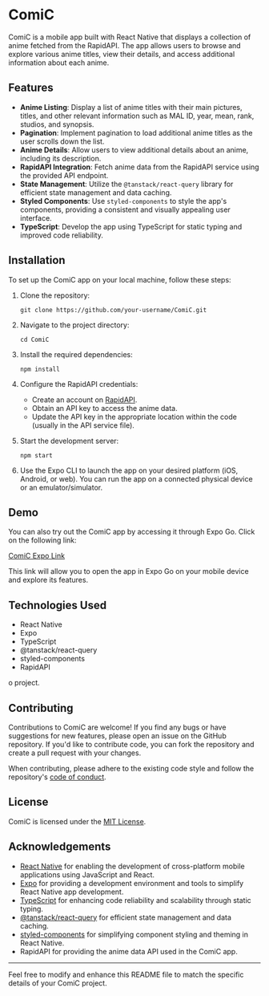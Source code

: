 # ComiC

ComiC is a mobile app built with React Native that displays a collection of anime fetched from the RapidAPI. The app allows users to browse and explore various anime titles, view their details, and access additional information about each anime.

## Features

- **Anime Listing**: Display a list of anime titles with their main pictures, titles, and other relevant information such as MAL ID, year, mean, rank, studios, and synopsis.
- **Pagination**: Implement pagination to load additional anime titles as the user scrolls down the list.
- **Anime Details**: Allow users to view additional details about an anime, including its description.
- **RapidAPI Integration**: Fetch anime data from the RapidAPI service using the provided API endpoint.
- **State Management**: Utilize the `@tanstack/react-query` library for efficient state management and data caching.
- **Styled Components**: Use `styled-components` to style the app's components, providing a consistent and visually appealing user interface.
- **TypeScript**: Develop the app using TypeScript for static typing and improved code reliability.

## Installation

To set up the ComiC app on your local machine, follow these steps:

1. Clone the repository:
   ```
   git clone https://github.com/your-username/ComiC.git
   ```

2. Navigate to the project directory:
   ```
   cd ComiC
   ```

3. Install the required dependencies:
   ```
   npm install
   ```

4. Configure the RapidAPI credentials:
   - Create an account on [RapidAPI](https://rapidapi.com/).
   - Obtain an API key to access the anime data.
   - Update the API key in the appropriate location within the code (usually in the API service file).

5. Start the development server:
   ```
   npm start
   ```

6. Use the Expo CLI to launch the app on your desired platform (iOS, Android, or web). You can run the app on a connected physical device or an emulator/simulator.

## Demo

You can also try out the ComiC app by accessing it through Expo Go. Click on the following link:

[ComiC Expo Link](https://expo.dev/@kvbxss/ComiC?serviceType=classic&diistribution=expo-go)

This link will allow you to open the app in Expo Go on your mobile device and explore its features.

## Technologies Used

- React Native
- Expo
- TypeScript
- @tanstack/react-query
- styled-components
- RapidAPI

o project.

## Contributing

Contributions to ComiC are welcome! If you find any bugs or have suggestions for new features, please open an issue on the GitHub repository. If you'd like to contribute code, you can fork the repository and create a pull request with your changes.

When contributing, please adhere to the existing code style and follow the repository's [code of conduct](CODE_OF_CONDUCT.md).

## License

ComiC is licensed under the [MIT License](LICENSE).

## Acknowledgements

- [React Native](https://reactnative.dev/) for enabling the development of cross-platform mobile applications using JavaScript and React.
- [Expo](https://expo.dev/) for providing a development environment and tools to simplify React Native app development.
- [TypeScript](https://www.typescriptlang.org/) for enhancing code reliability and scalability through static typing.
- [@tanstack/react-query](https://react-query.tanstack.com/) for efficient state management and data caching.
- [styled-components](https://styled-components.com/) for simplifying component styling and theming in React Native.
- RapidAPI for providing the anime data API used in the ComiC app.

---

Feel free to modify and enhance this README file to match the specific details of your ComiC project.
